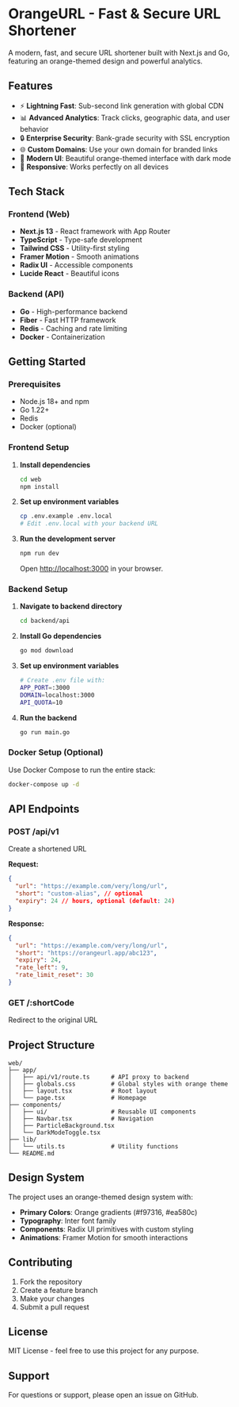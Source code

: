 # OrangeURL - Fast & Secure URL Shortener

A modern, fast, and secure URL shortener built with Next.js and Go, featuring an orange-themed design and powerful analytics.

## Features

- ⚡ **Lightning Fast**: Sub-second link generation with global CDN
- 📊 **Advanced Analytics**: Track clicks, geographic data, and user behavior
- 🔒 **Enterprise Security**: Bank-grade security with SSL encryption
- 🌐 **Custom Domains**: Use your own domain for branded links
- 🎨 **Modern UI**: Beautiful orange-themed interface with dark mode
- 📱 **Responsive**: Works perfectly on all devices

## Tech Stack

### Frontend (Web)
- **Next.js 13** - React framework with App Router
- **TypeScript** - Type-safe development
- **Tailwind CSS** - Utility-first styling
- **Framer Motion** - Smooth animations
- **Radix UI** - Accessible components
- **Lucide React** - Beautiful icons

### Backend (API)
- **Go** - High-performance backend
- **Fiber** - Fast HTTP framework
- **Redis** - Caching and rate limiting
- **Docker** - Containerization

## Getting Started

### Prerequisites

- Node.js 18+ and npm
- Go 1.22+
- Redis
- Docker (optional)

### Frontend Setup

1. **Install dependencies**
   ```bash
   cd web
   npm install
   ```

2. **Set up environment variables**
   ```bash
   cp .env.example .env.local
   # Edit .env.local with your backend URL
   ```

3. **Run the development server**
   ```bash
   npm run dev
   ```

   Open [http://localhost:3000](http://localhost:3000) in your browser.

### Backend Setup

1. **Navigate to backend directory**
   ```bash
   cd backend/api
   ```

2. **Install Go dependencies**
   ```bash
   go mod download
   ```

3. **Set up environment variables**
   ```bash
   # Create .env file with:
   APP_PORT=:3000
   DOMAIN=localhost:3000
   API_QUOTA=10
   ```

4. **Run the backend**
   ```bash
   go run main.go
   ```

### Docker Setup (Optional)

Use Docker Compose to run the entire stack:

```bash
docker-compose up -d
```

## API Endpoints

### POST /api/v1
Create a shortened URL

**Request:**
```json
{
  "url": "https://example.com/very/long/url",
  "short": "custom-alias", // optional
  "expiry": 24 // hours, optional (default: 24)
}
```

**Response:**
```json
{
  "url": "https://example.com/very/long/url",
  "short": "https://orangeurl.app/abc123",
  "expiry": 24,
  "rate_left": 9,
  "rate_limit_reset": 30
}
```

### GET /:shortCode
Redirect to the original URL

## Project Structure

```
web/
├── app/
│   ├── api/v1/route.ts      # API proxy to backend
│   ├── globals.css          # Global styles with orange theme
│   ├── layout.tsx           # Root layout
│   └── page.tsx             # Homepage
├── components/
│   ├── ui/                  # Reusable UI components
│   ├── Navbar.tsx           # Navigation
│   ├── ParticleBackground.tsx
│   └── DarkModeToggle.tsx
├── lib/
│   └── utils.ts             # Utility functions
└── README.md
```

## Design System

The project uses an orange-themed design system with:

- **Primary Colors**: Orange gradients (#f97316, #ea580c)
- **Typography**: Inter font family
- **Components**: Radix UI primitives with custom styling
- **Animations**: Framer Motion for smooth interactions

## Contributing

1. Fork the repository
2. Create a feature branch
3. Make your changes
4. Submit a pull request

## License

MIT License - feel free to use this project for any purpose.

## Support

For questions or support, please open an issue on GitHub. 